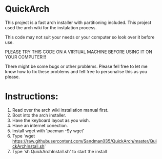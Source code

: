 # QuickArch

This project is a fast arch installer with partitioning included. This project used the arch wiki for the instalation process.

This code may not suit your needs or your computer so look over it before use.

PLEASE TRY THIS CODE ON A VIRTUAL MACHINE BEFORE USING IT ON YOUR COMPUTER!!!

There might be some bugs or other problems. Please fell free to let me know how to fix these problems and fell free to personalise this as you please.

# Instructions:

1. Read over the arch wiki installation manual first.
2. Boot into the arch installer.
3. Have the keyboard layout as you wish.
4. Have an internet conection.
5. Install wget with 'pacman -Sy wget'
6. Type 'wget https://raw.githubusercontent.com/Sandman035/QuickArch/master/QuickArchInstall.sh'
7. Type 'sh QuickArchInstall.sh' to start the install
